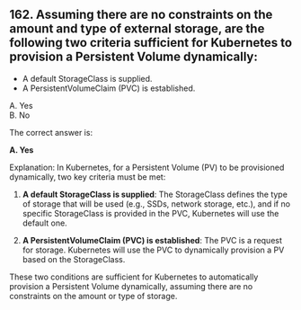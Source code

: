 ## 162. Assuming there are no constraints on the amount and type of external storage, are the following two criteria sufficient for Kubernetes to provision a Persistent Volume dynamically:

- A default StorageClass is supplied. 
- A PersistentVolumeClaim (PVC) is established.
 
A. Yes  
B. No  

The correct answer is:

**A. Yes**

Explanation:
In Kubernetes, for a Persistent Volume (PV) to be provisioned dynamically, two key criteria must be met:

1. **A default StorageClass is supplied**: The StorageClass defines the type of storage that will be used (e.g., SSDs, network storage, etc.), and if no specific StorageClass is provided in the PVC, Kubernetes will use the default one.
  
2. **A PersistentVolumeClaim (PVC) is established**: The PVC is a request for storage. Kubernetes will use the PVC to dynamically provision a PV based on the StorageClass.

These two conditions are sufficient for Kubernetes to automatically provision a Persistent Volume dynamically, assuming there are no constraints on the amount or type of storage.
